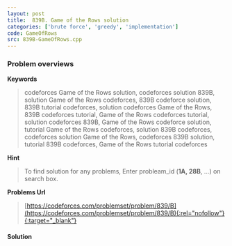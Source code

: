 ```yaml
---
layout: post
title:  839B. Game of the Rows solution
categories: ['brute force', 'greedy', 'implementation']
code: GameOfRows
src: 839B-GameOfRows.cpp
---
```

### **Problem overviews**

**Keywords**
> codeforces Game of the Rows solution, codeforces solution 839B, solution Game of the Rows codeforces, 839B codeforce solution, 839B tutorial codeforces, solution codeforces Game of the Rows, 839B codeforces tutorial, Game of the Rows codeforces tutorial, solution codeforces 839B, Game of the Rows codeforce solution, tutorial Game of the Rows codeforces, solution 839B codeforces, codeforces solution Game of the Rows, codeforces 839B solution, tutorial 839B codeforces, Game of the Rows tutorial codeforces

**Hint**
> To find solution for any problems, Enter probleam_id (**1A, 28B**, ...) on search box. 

**Problems Url**
> [https://codeforces.com/problemset/problem/839/B](https://codeforces.com/problemset/problem/839/B){:rel="nofollow"}{:target="_blank"}

#### **Solution**



